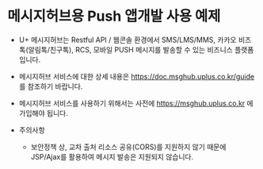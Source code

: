 # 메시지허브용 Push 앱개발 사용 예제

- U+ 메시지허브는 Restful API / 웹콘솔 환경에서 SMS/LMS/MMS, 카카오 비즈톡(알림톡/친구톡), RCS, 모바일 PUSH 메시지를 발송할 수 있는 비즈니스 플랫폼입니다.
 
- 메시지허브 서비스에 대한 상세 내용은 https://doc.msghub.uplus.co.kr/guide 를 참조하기 바랍니다.

- 메시지허브 서비스를 사용하기 위해서는 사전에 https://msghub.uplus.co.kr 에 가입해야 됩니다.

- 주의사항
  - 보안정책 상, 교차 출처 리소스 공유(CORS)를 지원하지 않기 때문에 JSP/Ajax를 활용하여 메시지 발송은 지원되지 않습니다.
